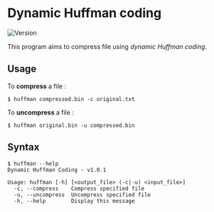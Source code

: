 # Dynamic Huffman coding

![Version](https://img.shields.io/badge/version-1.0.1-brightgreen.svg)

This program aims to compress file using *dynamic Huffman coding*.

## Usage

To **compress** a file : 

``` shell
$ huffman compressed.bin -c original.txt
```

To **uncompress** a file :

``` shell
$ huffman original.bin -u compressed.bin
```

## Syntax

``` shell
$ huffman --help
Dynamic Huffman Coding - v1.0.1

Usage: huffman [-h] [<output_file> (-c|-u) <input_file>]
  -c, --compress    Compress specified file
  -u, --uncompress  Uncompress specified file
  -h, --help        Display this message

```

